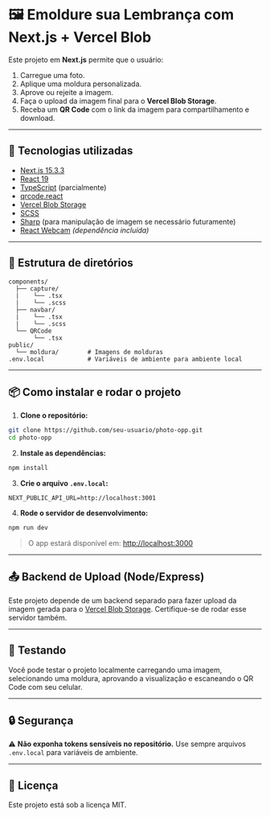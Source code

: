 # 🖼️ Emoldure sua Lembrança com Next.js + Vercel Blob

Este projeto em **Next.js** permite que o usuário:
1. Carregue uma foto.
2. Aplique uma moldura personalizada.
3. Aprove ou rejeite a imagem.
4. Faça o upload da imagem final para o **Vercel Blob Storage**.
5. Receba um **QR Code** com o link da imagem para compartilhamento e download.

---

## 🚀 Tecnologias utilizadas

- [Next.js 15.3.3](https://nextjs.org/)
- [React 19](https://react.dev/)
- [TypeScript](https://www.typescriptlang.org/) (parcialmente)
- [qrcode.react](https://www.npmjs.com/package/qrcode.react)
- [Vercel Blob Storage](https://vercel.com/docs/storage/vercel-blob)
- [SCSS](https://sass-lang.com/)
- [Sharp](https://sharp.pixelplumbing.com/) (para manipulação de imagem se necessário futuramente)
- [React Webcam](https://www.npmjs.com/package/react-webcam) *(dependência incluída)*

---

## 📁 Estrutura de diretórios

```
components/
  ├── capture/ 
  |    └── .tsx
  |    └── .scss 
  ├── navbar/
  |    └── .tsx
  |    └── .scss 
  └── QRCode
       └── .tsx
public/
  └── moldura/        # Imagens de molduras
.env.local            # Variáveis de ambiente para ambiente local
```

---

## 📦 Como instalar e rodar o projeto

1. **Clone o repositório:**
```bash
git clone https://github.com/seu-usuario/photo-opp.git
cd photo-opp
```

2. **Instale as dependências:**
```bash
npm install
```

3. **Crie o arquivo `.env.local`:**
```env
NEXT_PUBLIC_API_URL=http://localhost:3001
```

4. **Rode o servidor de desenvolvimento:**
```bash
npm run dev
```

> O app estará disponível em: [http://localhost:3000](http://localhost:3000)

---

## 📤 Backend de Upload (Node/Express)

Este projeto depende de um backend separado para fazer upload da imagem gerada para o [Vercel Blob Storage](https://vercel.com/docs/storage/vercel-blob). Certifique-se de rodar esse servidor também.

---

## 🧪 Testando

Você pode testar o projeto localmente carregando uma imagem, selecionando uma moldura, aprovando a visualização e escaneando o QR Code com seu celular.

---

## 🔒 Segurança

⚠️ **Não exponha tokens sensíveis no repositório.** Use sempre arquivos `.env.local` para variáveis de ambiente.

---

## 📄 Licença

Este projeto está sob a licença MIT.